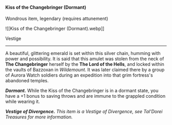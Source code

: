 #### Kiss of the Changebringer (Dormant)

Wondrous item, legendary (requires attunement)

![[Kiss of the Changebringer (Dormant).webp]]

Vestige

---

A beautiful, glittering emerald is set within this silver chain, humming with power and possibility. It is said that this amulet was stolen from the neck of **The Changebringer** herself by the **The Lord of the Hells**, and locked within the vaults of Bazzoxan in *Wildemount*. It was later claimed there by a group of Aurora Watch soldiers during an expedition into that grim fortress's abandoned temples.

***Dormant.*** While the Kiss of the Changebringer is in a dormant state, you have a +1 bonus to saving throws and are immune to the grappled condition while wearing it.

***Vestige of Divergence.*** *This item is a Vestige of Divergence, see *Tal'Dorei Treasures* for more information.*